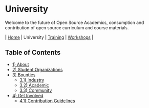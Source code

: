 # University

Welcome to the future of Open Source Academics, consumption and contribution of open source curriculum and course materials.

| [Home](https://github.com/osacademics/home/) | University | [Training](https://github.com/osacademics/training) | [Workshops](https://github.com/osacademics/workshop/) |

## Table of Contents

- [1) About](about/)
- [2) Student Organizations](student-orgs)
- [3) Bounties](bounties/)
   - [3.1) Industry](bounties/industry/)
   - [3.2) Academic](bounties/academic/)
   - [3.3) Community](bounties/community/)
- [4) Get Involved](get-involved/)
   - [4.1) Contribution Guidelines](get-involved/contribution-guidelines.md)
